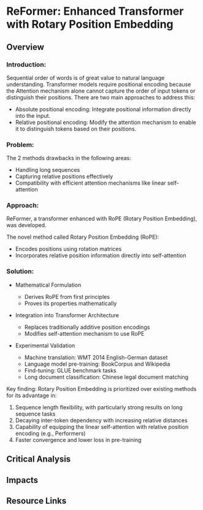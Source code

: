 # ReFormer: Enhanced Transformer with Rotary Position Embedding

## Overview

### Introduction: 
Sequential order of words is of great value to natural language understanding. Transformer models require positional encoding because the Attention mechanism alone cannot capture the order of input tokens or distinguish their positions. There are two main approaches to address this:
* Absolute positional encoding: Integrate positional information directly into the input.
* Relative positional encoding: Modify the attention mechanism to enable it to distinguish tokens based on their positions.
  
### Problem:

The 2 methods drawbacks in the following areas:

* Handling long sequences
* Capturing relative positions effectively
* Compatibility with efficient attention mechanisms like linear self-attention

### Approach: 

ReFormer, a transformer enhanced with RoPE (Rotary Position Embedding), was developed. 

The novel method called Rotary Position Embedding (RoPE):
* Encodes positions using rotation matrices
* Incorporates relative position information directly into self-attention

### Solution: 
* Mathematical Formulation
  - Derives RoPE from first principles
  - Proves its properties mathematically
   
* Integration into Transformer Architecture
  - Replaces traditionally additive position encodings
  - Modifies self-attention mechanism to use RoPE

* Experimental Validation
  - Machine translation: WMT 2014 English-German dataset
  - Language model pre-training: BookCorpus and Wikipedia
  - Find-tuning: GLUE benchmark tasks
  - Long document classification: Chinese legal document matching

Key finding: Rotary Position Embedding is prioritized over existing methods for its advantage in: 
1. Sequence length flexibility, with particularly strong results on long sequence tasks
2. Decaying inter-token dependency with increasing relative distances
3. Capability of equipping the linear self-attention with relative position encoding (e.g., Performers)
4. Faster convergence and lower loss in pre-training

## Critical Analysis

## Impacts

## Resource Links

